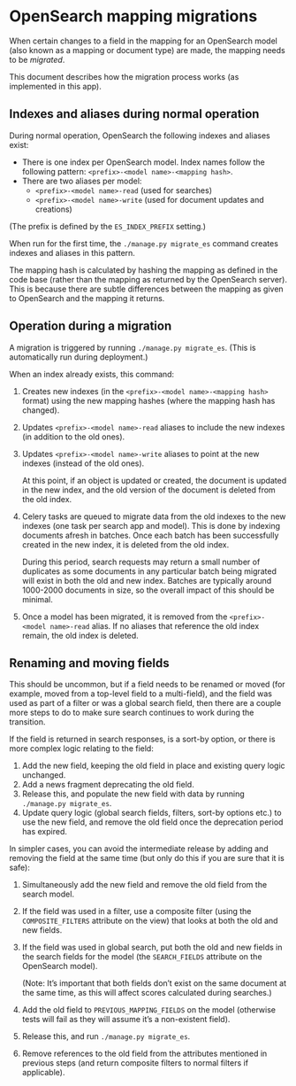 # OpenSearch mapping migrations

When certain changes to a field in the mapping for an OpenSearch model (also
known as a mapping or document type) are made, the mapping needs to be _migrated_.

This document describes how the migration process works (as implemented in this app).

## Indexes and aliases during normal operation

During normal operation, OpenSearch the following indexes and aliases exist:

- There is one index per OpenSearch model. Index
names follow the following pattern: `<prefix>-<model name>-<mapping hash>`.
- There are two aliases per model:
  - `<prefix>-<model name>-read` (used for searches)
  - `<prefix>-<model name>-write` (used for document updates and creations)

(The prefix is defined by the `ES_INDEX_PREFIX` setting.)

When run for the first time, the `./manage.py migrate_es` command creates indexes
and aliases in this pattern.

The mapping hash is calculated by hashing the mapping as defined in the code base
(rather than the mapping as returned by the OpenSearch server). This is because
there are subtle differences between the mapping as given to OpenSearch and the
mapping it returns.

## Operation during a migration

A migration is triggered by running `./manage.py migrate_es`. (This 
is automatically run during deployment.)

When an index already exists, this command:

1. Creates new indexes (in the `<prefix>-<model name>-<mapping hash>` format) using 
the new mapping hashes (where the mapping hash has changed).

2. Updates `<prefix>-<model name>-read` aliases to include the new indexes (in 
addition to the old ones).

3. Updates `<prefix>-<model name>-write` aliases to point at the new indexes 
(instead of the old ones).
  
   At this point, if an object is updated or created, the document is updated in the 
new index, and the old version of the document is deleted from the old index.

4. Celery tasks are queued to migrate data from the old indexes to the new indexes 
(one task per search app and model). This is done by indexing documents afresh 
in batches. Once each batch has been successfully created in the new index, it 
is deleted from the old index.
   
   During this period, search requests may return a small number of duplicates as 
some documents in any particular batch being migrated will exist in both the old and 
new index. Batches are typically around 1000-2000 documents in size, so the overall
impact of this should be minimal.

5. Once a model has been migrated, it is removed from the `<prefix>-<model name>-read`
   alias. If no aliases that reference the old index remain, the old index is deleted.

## Renaming and moving fields

This should be uncommon, but if a field needs to be renamed or moved (for example, moved 
from a top-level field to a multi-field), and the field was used as part of a filter 
or was a global search field, then there are a couple more steps to do to make sure 
search continues to work during the transition.

If the field is returned in search responses, is a sort-by option, or there is more 
complex logic relating to the field:

1. Add the new field, keeping the old field in place and existing query logic unchanged.
2. Add a news fragment deprecating the old field.
3. Release this, and populate the new field with data by running `./manage.py migrate_es`.
4. Update query logic (global search fields, filters, sort-by options etc.) to use the new 
field, and remove the old field once the deprecation period has expired.

In simpler cases, you can avoid the intermediate release by adding and removing the 
field at the same time (but only do this if you are sure that it is safe):

1. Simultaneously add the new field and remove the old field from the search model.
2. If the field was used in a filter, use a composite filter (using the 
`COMPOSITE_FILTERS` attribute on the view) that looks at both the old and new fields.
3. If the field was used in global search, put both the old and new fields in the
search fields for the model (the `SEARCH_FIELDS` attribute on the OpenSearch model).

   (Note: It’s important that both fields don’t exist on the same document at the same time, 
as this will affect scores calculated during searches.)
4. Add the old field to `PREVIOUS_MAPPING_FIELDS` on the model (otherwise tests will 
fail as they will assume it’s a non-existent field).
5. Release this, and run `./manage.py migrate_es`.
6. Remove references to the old field from the attributes mentioned in previous steps 
(and return composite filters to normal filters if applicable).
